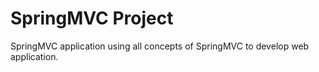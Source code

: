 # SpringMVC Project
SpringMVC application using all concepts of SpringMVC to develop web application.
